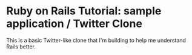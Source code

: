 # Ruby on Rails Tutorial: sample application / Twitter Clone

This is a basic Twitter-like clone that I'm building to help me understand Rails better.

